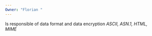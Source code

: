 ```yaml
---
Owner: "Florian "
---
```

Is responsible of data format and data encryption
_ASCII, ASN.1, HTML, MIME_